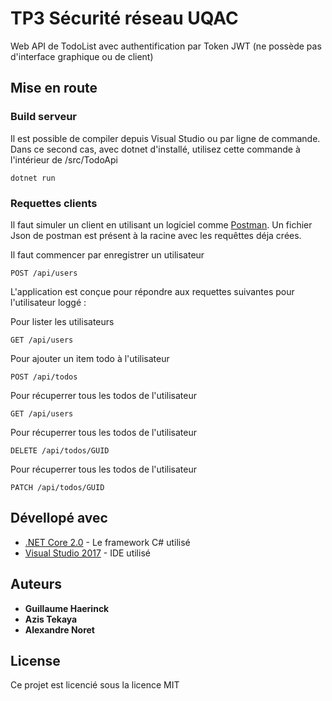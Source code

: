 # TP3 Sécurité réseau UQAC

Web API de TodoList avec authentification par Token JWT (ne possède pas d'interface graphique ou de client)

## Mise en route
### Build serveur

Il est possible de compiler depuis Visual Studio ou par ligne de commande.
Dans ce second cas, avec dotnet d'installé, utilisez cette commande à l'intérieur de /src/TodoApi

```
dotnet run
```

### Requettes clients

Il faut simuler un client en utilisant un logiciel comme [Postman](https://www.getpostman.com/).
Un fichier Json de postman est présent à la racine avec les requêttes déja crées.

Il faut commencer par enregistrer un utilisateur
```
POST /api/users
```

L'application est conçue pour répondre aux requettes suivantes pour l'utilisateur loggé :

Pour lister les utilisateurs
```
GET /api/users
```

Pour ajouter un item todo à l'utilisateur
```
POST /api/todos
```

Pour récuperrer tous les todos de l'utilisateur
```
GET /api/users
```

Pour récuperrer tous les todos de l'utilisateur
```
DELETE /api/todos/GUID
```

Pour récuperrer tous les todos de l'utilisateur
```
PATCH /api/todos/GUID
```

## Dévellopé avec

* [.NET Core 2.0](https://www.microsoft.com/net/download/windows) - Le framework C# utilisé
* [Visual Studio 2017](https://www.visualstudio.com/) - IDE utilisé

## Auteurs

* **Guillaume Haerinck** 
* **Azis Tekaya**
* **Alexandre Noret**

## License

Ce projet est licencié sous la licence MIT
